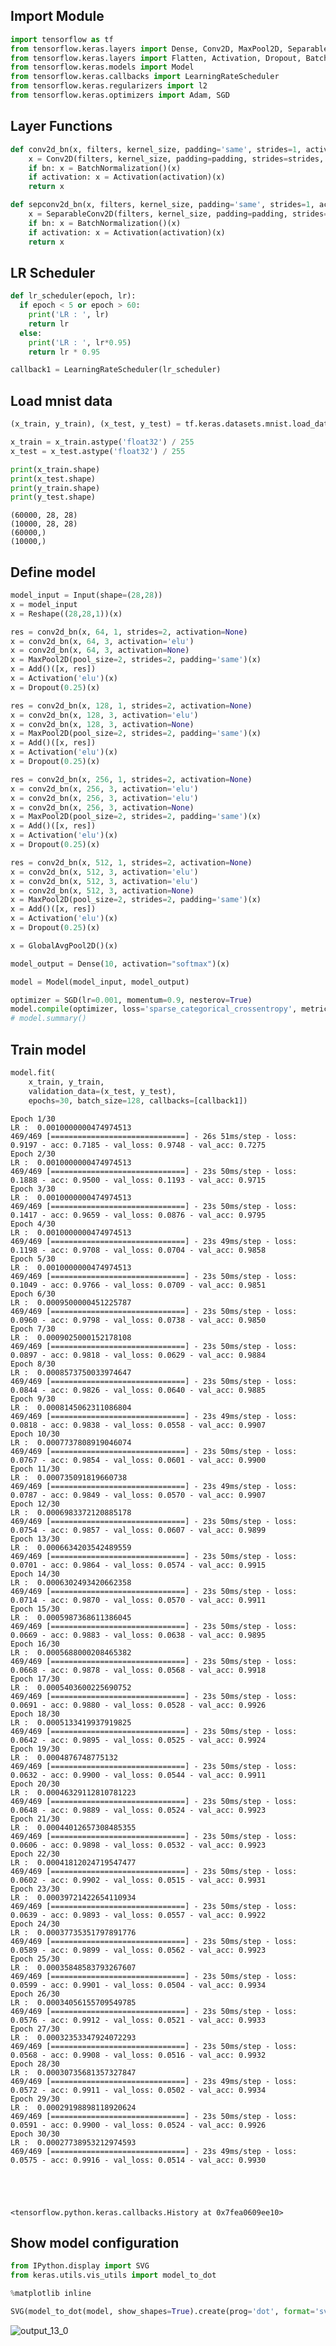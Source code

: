## Import Module


```python
import tensorflow as tf
from tensorflow.keras.layers import Dense, Conv2D, MaxPool2D, SeparableConv2D, AvgPool2D, MaxPool2D, GlobalAvgPool2D
from tensorflow.keras.layers import Flatten, Activation, Dropout, BatchNormalization, Input, Add, GlobalAvgPool2D, Reshape, Concatenate
from tensorflow.keras.models import Model
from tensorflow.keras.callbacks import LearningRateScheduler
from tensorflow.keras.regularizers import l2
from tensorflow.keras.optimizers import Adam, SGD
```

## Layer Functions


```python
def conv2d_bn(x, filters, kernel_size, padding='same', strides=1, activation='elu', weight_decay=1e-5, bn = True):
    x = Conv2D(filters, kernel_size, padding=padding, strides=strides, kernel_regularizer=l2(weight_decay))(x)
    if bn: x = BatchNormalization()(x)
    if activation: x = Activation(activation)(x)
    return x

def sepconv2d_bn(x, filters, kernel_size, padding='same', strides=1, activation='elu', weight_decay=1e-5, depth_multiplier=1, bn = True):
    x = SeparableConv2D(filters, kernel_size, padding=padding, strides=strides, depth_multiplier=depth_multiplier, depthwise_regularizer=l2(weight_decay), pointwise_regularizer=l2(weight_decay))(x)
    if bn: x = BatchNormalization()(x)
    if activation: x = Activation(activation)(x)
    return x
```

## LR Scheduler


```python
def lr_scheduler(epoch, lr):
  if epoch < 5 or epoch > 60:
    print('LR : ', lr)
    return lr
  else:
    print('LR : ', lr*0.95)
    return lr * 0.95

callback1 = LearningRateScheduler(lr_scheduler)
```

## Load mnist data


```python
(x_train, y_train), (x_test, y_test) = tf.keras.datasets.mnist.load_data()

x_train = x_train.astype('float32') / 255
x_test = x_test.astype('float32') / 255

print(x_train.shape)
print(x_test.shape)
print(y_train.shape)
print(y_test.shape)
```

    (60000, 28, 28)
    (10000, 28, 28)
    (60000,)
    (10000,)
    

## Define model


```python
model_input = Input(shape=(28,28))
x = model_input
x = Reshape((28,28,1))(x)

res = conv2d_bn(x, 64, 1, strides=2, activation=None)
x = conv2d_bn(x, 64, 3, activation='elu')
x = conv2d_bn(x, 64, 3, activation=None)
x = MaxPool2D(pool_size=2, strides=2, padding='same')(x)
x = Add()([x, res])
x = Activation('elu')(x)
x = Dropout(0.25)(x)

res = conv2d_bn(x, 128, 1, strides=2, activation=None)
x = conv2d_bn(x, 128, 3, activation='elu')
x = conv2d_bn(x, 128, 3, activation=None)
x = MaxPool2D(pool_size=2, strides=2, padding='same')(x)
x = Add()([x, res])
x = Activation('elu')(x)
x = Dropout(0.25)(x)

res = conv2d_bn(x, 256, 1, strides=2, activation=None)
x = conv2d_bn(x, 256, 3, activation='elu')
x = conv2d_bn(x, 256, 3, activation='elu')
x = conv2d_bn(x, 256, 3, activation=None)
x = MaxPool2D(pool_size=2, strides=2, padding='same')(x)
x = Add()([x, res])
x = Activation('elu')(x)
x = Dropout(0.25)(x)

res = conv2d_bn(x, 512, 1, strides=2, activation=None)
x = conv2d_bn(x, 512, 3, activation='elu')
x = conv2d_bn(x, 512, 3, activation='elu')
x = conv2d_bn(x, 512, 3, activation=None)
x = MaxPool2D(pool_size=2, strides=2, padding='same')(x)
x = Add()([x, res])
x = Activation('elu')(x)
x = Dropout(0.25)(x)

x = GlobalAvgPool2D()(x)

model_output = Dense(10, activation="softmax")(x)

model = Model(model_input, model_output)

optimizer = SGD(lr=0.001, momentum=0.9, nesterov=True)
model.compile(optimizer, loss='sparse_categorical_crossentropy', metrics=['acc'])
# model.summary()
```

## Train model


```python
model.fit(
    x_train, y_train, 
    validation_data=(x_test, y_test), 
    epochs=30, batch_size=128, callbacks=[callback1])
```

    Epoch 1/30
    LR :  0.0010000000474974513
    469/469 [==============================] - 26s 51ms/step - loss: 0.9197 - acc: 0.7185 - val_loss: 0.9748 - val_acc: 0.7275
    Epoch 2/30
    LR :  0.0010000000474974513
    469/469 [==============================] - 23s 50ms/step - loss: 0.1888 - acc: 0.9500 - val_loss: 0.1193 - val_acc: 0.9715
    Epoch 3/30
    LR :  0.0010000000474974513
    469/469 [==============================] - 23s 50ms/step - loss: 0.1417 - acc: 0.9659 - val_loss: 0.0876 - val_acc: 0.9795
    Epoch 4/30
    LR :  0.0010000000474974513
    469/469 [==============================] - 23s 49ms/step - loss: 0.1198 - acc: 0.9708 - val_loss: 0.0704 - val_acc: 0.9858
    Epoch 5/30
    LR :  0.0010000000474974513
    469/469 [==============================] - 23s 50ms/step - loss: 0.1049 - acc: 0.9766 - val_loss: 0.0709 - val_acc: 0.9851
    Epoch 6/30
    LR :  0.0009500000451225787
    469/469 [==============================] - 23s 50ms/step - loss: 0.0960 - acc: 0.9798 - val_loss: 0.0738 - val_acc: 0.9850
    Epoch 7/30
    LR :  0.0009025000152178108
    469/469 [==============================] - 23s 50ms/step - loss: 0.0897 - acc: 0.9818 - val_loss: 0.0629 - val_acc: 0.9884
    Epoch 8/30
    LR :  0.0008573750033974647
    469/469 [==============================] - 23s 50ms/step - loss: 0.0844 - acc: 0.9826 - val_loss: 0.0640 - val_acc: 0.9885
    Epoch 9/30
    LR :  0.0008145062311086804
    469/469 [==============================] - 23s 49ms/step - loss: 0.0818 - acc: 0.9838 - val_loss: 0.0558 - val_acc: 0.9907
    Epoch 10/30
    LR :  0.0007737808919046074
    469/469 [==============================] - 23s 50ms/step - loss: 0.0767 - acc: 0.9854 - val_loss: 0.0601 - val_acc: 0.9900
    Epoch 11/30
    LR :  0.000735091819660738
    469/469 [==============================] - 23s 49ms/step - loss: 0.0787 - acc: 0.9849 - val_loss: 0.0570 - val_acc: 0.9907
    Epoch 12/30
    LR :  0.0006983372120885178
    469/469 [==============================] - 23s 50ms/step - loss: 0.0754 - acc: 0.9857 - val_loss: 0.0607 - val_acc: 0.9899
    Epoch 13/30
    LR :  0.0006634203542489559
    469/469 [==============================] - 23s 50ms/step - loss: 0.0701 - acc: 0.9864 - val_loss: 0.0574 - val_acc: 0.9915
    Epoch 14/30
    LR :  0.0006302493420662358
    469/469 [==============================] - 23s 50ms/step - loss: 0.0714 - acc: 0.9870 - val_loss: 0.0570 - val_acc: 0.9911
    Epoch 15/30
    LR :  0.0005987368611386045
    469/469 [==============================] - 23s 50ms/step - loss: 0.0669 - acc: 0.9883 - val_loss: 0.0638 - val_acc: 0.9895
    Epoch 16/30
    LR :  0.0005688000208465382
    469/469 [==============================] - 23s 50ms/step - loss: 0.0668 - acc: 0.9878 - val_loss: 0.0568 - val_acc: 0.9918
    Epoch 17/30
    LR :  0.0005403600225690752
    469/469 [==============================] - 23s 50ms/step - loss: 0.0691 - acc: 0.9880 - val_loss: 0.0528 - val_acc: 0.9926
    Epoch 18/30
    LR :  0.0005133419937919825
    469/469 [==============================] - 23s 50ms/step - loss: 0.0642 - acc: 0.9895 - val_loss: 0.0525 - val_acc: 0.9924
    Epoch 19/30
    LR :  0.0004876748775132
    469/469 [==============================] - 23s 50ms/step - loss: 0.0632 - acc: 0.9900 - val_loss: 0.0544 - val_acc: 0.9911
    Epoch 20/30
    LR :  0.00046329112810781223
    469/469 [==============================] - 23s 50ms/step - loss: 0.0648 - acc: 0.9889 - val_loss: 0.0524 - val_acc: 0.9923
    Epoch 21/30
    LR :  0.00044012657308485355
    469/469 [==============================] - 23s 50ms/step - loss: 0.0606 - acc: 0.9898 - val_loss: 0.0532 - val_acc: 0.9923
    Epoch 22/30
    LR :  0.00041812024719547477
    469/469 [==============================] - 23s 50ms/step - loss: 0.0602 - acc: 0.9902 - val_loss: 0.0515 - val_acc: 0.9931
    Epoch 23/30
    LR :  0.00039721422654110934
    469/469 [==============================] - 23s 50ms/step - loss: 0.0639 - acc: 0.9893 - val_loss: 0.0557 - val_acc: 0.9922
    Epoch 24/30
    LR :  0.00037735351797891776
    469/469 [==============================] - 23s 50ms/step - loss: 0.0589 - acc: 0.9899 - val_loss: 0.0562 - val_acc: 0.9923
    Epoch 25/30
    LR :  0.00035848583793267607
    469/469 [==============================] - 23s 50ms/step - loss: 0.0599 - acc: 0.9901 - val_loss: 0.0504 - val_acc: 0.9934
    Epoch 26/30
    LR :  0.00034056155709549785
    469/469 [==============================] - 23s 50ms/step - loss: 0.0576 - acc: 0.9912 - val_loss: 0.0521 - val_acc: 0.9933
    Epoch 27/30
    LR :  0.00032353347924072293
    469/469 [==============================] - 23s 50ms/step - loss: 0.0568 - acc: 0.9908 - val_loss: 0.0516 - val_acc: 0.9932
    Epoch 28/30
    LR :  0.00030735681357327847
    469/469 [==============================] - 23s 49ms/step - loss: 0.0572 - acc: 0.9911 - val_loss: 0.0502 - val_acc: 0.9934
    Epoch 29/30
    LR :  0.00029198898118920624
    469/469 [==============================] - 23s 50ms/step - loss: 0.0591 - acc: 0.9900 - val_loss: 0.0524 - val_acc: 0.9926
    Epoch 30/30
    LR :  0.00027738953212974593
    469/469 [==============================] - 23s 49ms/step - loss: 0.0575 - acc: 0.9916 - val_loss: 0.0514 - val_acc: 0.9930
    




    <tensorflow.python.keras.callbacks.History at 0x7fea0609ee10>



## Show model configuration


```python
from IPython.display import SVG
from keras.utils.vis_utils import model_to_dot

%matplotlib inline

SVG(model_to_dot(model, show_shapes=True).create(prog='dot', format='svg'))
```




    
![output_13_0](https://user-images.githubusercontent.com/48349693/108486983-11b23880-72e2-11eb-96f5-96d1d2e08932.jpg)
    
